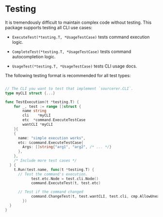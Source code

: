 # Testing

It is tremendously difficult to maintain complex code without testing. This package supports testing all CLI use cases:

- `ExecuteTest(*testing.T, *UsageTestCase)` tests command execution logic.

- `CompleteTest(*testing.T, *UsageTestCase)` tests command autocompletion logic.

- `UsageTest(*testing.T, *UsageTestCase)` tests CLI usage docs.

The following testing format is recommended for all test types:

```go

// The CLI you want to test that implement `sourcerer.CLI`.
type myCLI struct {...}

func TestExecution(t *testing.T) {
	for _, test := range []struct {
		name string
		cli    *myCLI
		etc  *command.ExecuteTestCase
		wantCLI *myCLI
	}{
    {
      name: "simple execution works",
      etc: &command.ExecuteTestCase{
        Args: []string{"arg1", "arg2", /* ... */}
      },
    },
    /* Include more test cases */
  } {
    t.Run(test.name, func(t *testing.T) {
      // Test the command's execution.
			test.etc.Node = test.cli.Node()
			command.ExecuteTest(t, test.etc)

      // Test if the command changed
			command.ChangeTest(t, test.wantCLI, test.cli, cmp.AllowUnexported(myCLI{}))
		})
  }
}
```
